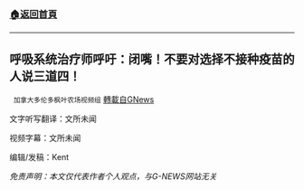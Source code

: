 ###  [:house:返回首頁](https://github.com/ourhimalayas/txt)
---


## 呼吸系统治疗师呼吁：闭嘴！不要对选择不接种疫苗的人说三道四！
` 加拿大多伦多枫叶农场视频组` [轉載自GNews](https://gnews.org/zh-hans/1606824/)

文字听写翻译：文所未闻

视频字幕：文所未闻

编辑/发稿：Kent

*免责声明：本文仅代表作者个人观点，与G-NEWS网站无关*
